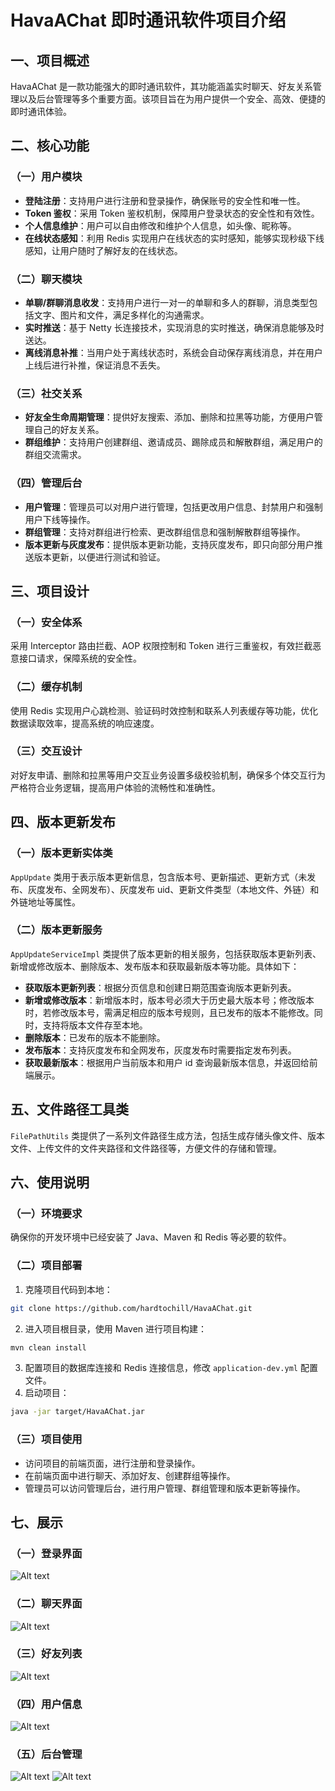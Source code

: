 # HavaAChat 即时通讯软件项目介绍

## 一、项目概述
HavaAChat 是一款功能强大的即时通讯软件，其功能涵盖实时聊天、好友关系管理以及后台管理等多个重要方面。该项目旨在为用户提供一个安全、高效、便捷的即时通讯体验。

## 二、核心功能

### （一）用户模块
- **登陆注册**：支持用户进行注册和登录操作，确保账号的安全性和唯一性。
- **Token 鉴权**：采用 Token 鉴权机制，保障用户登录状态的安全性和有效性。
- **个人信息维护**：用户可以自由修改和维护个人信息，如头像、昵称等。
- **在线状态感知**：利用 Redis 实现用户在线状态的实时感知，能够实现秒级下线感知，让用户随时了解好友的在线状态。

### （二）聊天模块
- **单聊/群聊消息收发**：支持用户进行一对一的单聊和多人的群聊，消息类型包括文字、图片和文件，满足多样化的沟通需求。
- **实时推送**：基于 Netty 长连接技术，实现消息的实时推送，确保消息能够及时送达。
- **离线消息补推**：当用户处于离线状态时，系统会自动保存离线消息，并在用户上线后进行补推，保证消息不丢失。

### （三）社交关系
- **好友全生命周期管理**：提供好友搜索、添加、删除和拉黑等功能，方便用户管理自己的好友关系。
- **群组维护**：支持用户创建群组、邀请成员、踢除成员和解散群组，满足用户的群组交流需求。

### （四）管理后台
- **用户管理**：管理员可以对用户进行管理，包括更改用户信息、封禁用户和强制用户下线等操作。
- **群组管理**：支持对群组进行检索、更改群组信息和强制解散群组等操作。
- **版本更新与灰度发布**：提供版本更新功能，支持灰度发布，即只向部分用户推送版本更新，以便进行测试和验证。

## 三、项目设计

### （一）安全体系
采用 Interceptor 路由拦截、AOP 权限控制和 Token 进行三重鉴权，有效拦截恶意接口请求，保障系统的安全性。

### （二）缓存机制
使用 Redis 实现用户心跳检测、验证码时效控制和联系人列表缓存等功能，优化数据读取效率，提高系统的响应速度。

### （三）交互设计
对好友申请、删除和拉黑等用户交互业务设置多级校验机制，确保多个体交互行为严格符合业务逻辑，提高用户体验的流畅性和准确性。

## 四、版本更新发布

### （一）版本更新实体类
`AppUpdate` 类用于表示版本更新信息，包含版本号、更新描述、更新方式（未发布、灰度发布、全网发布）、灰度发布 uid、更新文件类型（本地文件、外链）和外链地址等属性。

### （二）版本更新服务
`AppUpdateServiceImpl` 类提供了版本更新的相关服务，包括获取版本更新列表、新增或修改版本、删除版本、发布版本和获取最新版本等功能。具体如下：
- **获取版本更新列表**：根据分页信息和创建日期范围查询版本更新列表。
- **新增或修改版本**：新增版本时，版本号必须大于历史最大版本号；修改版本时，若修改版本号，需满足相应的版本号规则，且已发布的版本不能修改。同时，支持将版本文件存至本地。
- **删除版本**：已发布的版本不能删除。
- **发布版本**：支持灰度发布和全网发布，灰度发布时需要指定发布列表。
- **获取最新版本**：根据用户当前版本和用户 id 查询最新版本信息，并返回给前端展示。

## 五、文件路径工具类
`FilePathUtils` 类提供了一系列文件路径生成方法，包括生成存储头像文件、版本文件、上传文件的文件夹路径和文件路径等，方便文件的存储和管理。

## 六、使用说明
### （一）环境要求
确保你的开发环境中已经安装了 Java、Maven 和 Redis 等必要的软件。

### （二）项目部署
1. 克隆项目代码到本地：
```bash
git clone https://github.com/hardtochill/HavaAChat.git
```
2. 进入项目根目录，使用 Maven 进行项目构建：
```bash
mvn clean install
```
3. 配置项目的数据库连接和 Redis 连接信息，修改 `application-dev.yml` 配置文件。
4. 启动项目：
```bash
java -jar target/HavaAChat.jar
```

### （三）项目使用
- 访问项目的前端页面，进行注册和登录操作。
- 在前端页面中进行聊天、添加好友、创建群组等操作。
- 管理员可以访问管理后台，进行用户管理、群组管理和版本更新等操作。

## 七、展示
### （一）登录界面
![Alt text](image-1.png)
### （二）聊天界面
![Alt text](image-2.png)
### （三）好友列表
![Alt text](image-3.png)
### （四）用户信息
![Alt text](image-4.png)
### （五）后台管理
![Alt text](image-5.png)
![Alt text](image-6.png)



